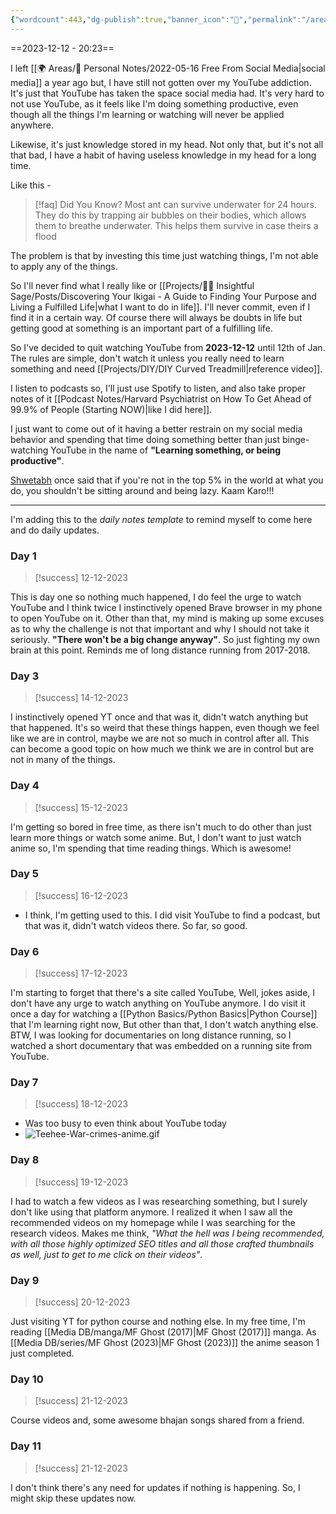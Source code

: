 ```yaml
---
{"wordcount":443,"dg-publish":true,"banner_icon":"💪","permalink":"/areas/personal-notes/30-days-no-you-tube-challenge/","dgPassFrontmatter":true,"noteIcon":"3","created":"2023-12-12T20:23:48.109+05:30","updated":"2023-12-22T17:06:36.764+05:30"}
---
```


==2023-12-12 - 20:23==

I left [[🌍 Areas/📧 Personal Notes/2022-05-16 Free From Social Media\|social media]] a year ago but, I have still not gotten over my YouTube addiction. It's just that YouTube has taken the space social media had. It's very hard to not use YouTube, as it feels like I'm doing something productive, even though all the things I'm learning or watching will never be applied anywhere.

Likewise, it's just knowledge stored in my head. Not only that, but it's not all that bad, I have a habit of having useless knowledge in my head for a long time.

Like this -

> [!faq] Did You Know?
> Most ant can survive underwater for 24 hours.
> They do this by trapping air bubbles on their bodies, which allows them to breathe underwater. This helps them survive in case theirs a flood

The problem is that by investing this time just watching things, I'm not able to apply any of the things.

So I'll never find what I really like or [[Projects/🧓🏻 Insightful Sage/Posts/Discovering Your Ikigai - A Guide to Finding Your Purpose and Living a Fulfilled Life\|what I want to do in life]]. I'll never commit, even if I find it in a certain way. Of course there will always be doubts in life but getting good at something is an important part of a fulfilling life.

So I've decided to quit watching YouTube from **2023-12-12** until 12th of Jan. The rules are simple, don't watch it unless you really need to learn something and need [[Projects/DIY/DIY Curved Treadmill\|reference video]].

I listen to podcasts so, I'll just use Spotify to listen, and also take proper notes of it [[Podcast Notes/Harvard Psychiatrist on How To Get Ahead of 99.9% of People (Starting NOW)\|like I did here]].

I just want to come out of it having a better restrain on my social media behavior and spending that time doing something better than just binge-watching YouTube in the name of **"Learning something, or being productive"**.

[Shwetabh](https://www.youtube.com/@ShwetabhGangwar1) once said that if you're not in the top 5% in the world at what you do, you shouldn't be sitting around and being lazy. Kaam Karo!!!

---
I'm adding this to the *daily notes template* to remind myself to come here and do daily updates.

### Day 1
>[!success] 12-12-2023

This is day one so nothing much happened, I do feel the urge to watch YouTube and I think twice I instinctively opened Brave browser in my phone to open YouTube on it.
Other than that, my mind is making up some excuses as to why the challenge is not that important and why I should not take it seriously. **"There won't be a big change anyway"**. So just fighting my own brain at this point. Reminds me of long distance running from 2017-2018.

### Day 3
>[!success] 14-12-2023

I instinctively opened YT once and that was it, didn't watch anything but that happened. It's so weird that these things happen, even though we feel like we are in control, maybe we are not so much in control after all.
This can become a good topic on how much we think we are in control but are not in many of the things.

### Day 4
>[!success] 15-12-2023

I'm getting so bored in free time, as there isn't much to do other than just learn more things or watch some anime. But, I don't want to just watch anime so, I'm spending that time reading things. Which is awesome!

### Day 5
>[!success] 16-12-2023

- I think, I'm getting used to this. I did visit YouTube to find a podcast, but that was it, didn't watch videos there. So far, so good.

### Day 6
>[!success] 17-12-2023

I'm starting to forget that there's a site called YouTube, Well, jokes aside, I don't have any urge to watch anything on YouTube anymore. I do visit it once a day for watching a [[Python Basics/Python Basics\|Python Course]] that I'm learning right now, But other than that, I don't watch anything else.
BTW, I was looking for documentaries on long distance running, so I watched a short documentary that was embedded on a running site from YouTube.

### Day 7
>[!success] 18-12-2023

- Was too busy to even think about YouTube today
- ![Teehee-War-crimes-anime.gif](/img/user/Resources/%F0%9F%93%81%20Files/%F0%9F%93%B8Images/Teehee-War-crimes-anime.gif)

### Day 8
>[!success] 19-12-2023

I had to watch a few videos as I was researching something, but I surely don't like using that platform anymore. I realized it when I saw all the recommended videos on my homepage while I was searching for the research videos.
Makes me think, *"What the hell was I being recommended, with all those highly optimized SEO titles and all those crafted thumbnails as well, just to get to me click on their videos"*.

### Day 9
>[!success] 20-12-2023

Just visiting YT for python course and nothing else. In my free time, I'm reading [[Media DB/manga/MF Ghost (2017)\|MF Ghost (2017)]] manga. As [[Media DB/series/MF Ghost (2023)\|MF Ghost (2023)]] the anime season 1 just completed.

### Day 10
>[!success] 21-12-2023

Course videos and, some awesome bhajan songs shared from a friend.

### Day 11
>[!success] 21-12-2023

I don't think there's any need for updates if nothing is happening. So, I might skip these updates now.